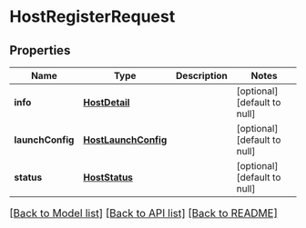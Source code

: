# HostRegisterRequest

## Properties
Name | Type | Description | Notes
------------ | ------------- | ------------- | -------------
**info** | [**HostDetail**](HostDetail.md) |  | [optional] [default to null]
**launchConfig** | [**HostLaunchConfig**](HostLaunchConfig.md) |  | [optional] [default to null]
**status** | [**HostStatus**](HostStatus.md) |  | [optional] [default to null]

[[Back to Model list]](../README.md#documentation-for-models) [[Back to API list]](../README.md#documentation-for-api-endpoints) [[Back to README]](../README.md)

<style>
     p, ul, ol, li { font-size: 18px !important;}
</style>



